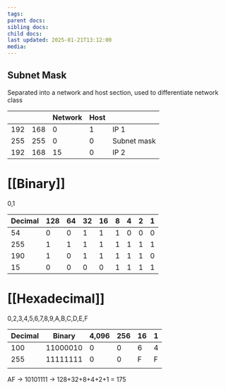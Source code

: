 ```yaml
---
tags: 
parent docs: 
sibling docs: 
child docs: 
last updated: 2025-01-21T13:12:00
media:
---
```

## Subnet Mask
Separated into a network and host section, used to differentiate network class

|     |     | Network | Host |             |
| --- | --- | ------- | ---- | ----------- |
| 192 | 168 | 0       | 1    | IP 1        |
| 255 | 255 | 0       | 0    | Subnet mask |
| 192 | 168 | 15      | 0    | IP 2        |

# [[Binary]]
0,1

| Decimal | 128 | 64  | 32  | 16  | 8   | 4   | 2   | 1   |
| ------- | --- | --- | --- | --- | --- | --- | --- | --- |
| 54      | 0   | 0   | 1   | 1   | 1   | 0   | 0   | 0   |
| 255     | 1   | 1   | 1   | 1   | 1   | 1   | 1   | 1   |
| 190     | 1   | 0   | 1   | 1   | 1   | 1   | 1   | 0   |
| 15      | 0   | 0   | 0   | 0   | 1   | 1   | 1   | 1   |

# [[Hexadecimal]] 
0,2,3,4,5,6,7,8,9,A,B,C,D,E,F

| Decimal | Binary   | 4,096 | 256 | 16  | 1   |
| ------- | -------- | ----- | --- | --- | --- |
| 100     | 11000010 | 0     | 0   | 6   | 4   |
| 255     | 11111111 | 0     | 0   | F   | F   |
|         |          |       |     |     |     |

AF -> 10101111 -> 128+32+8+4+2+1 = 175


